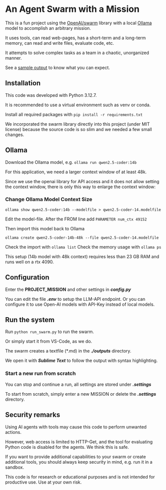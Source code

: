 # An Agent Swarm with a Mission

This is a fun project using the [OpenAI/swarm](https://github.com/openai/swarm) library with a local [Ollama](https://ollama.com/) model to accomplish an arbitrary mission.

It uses tools, can read web-pages, has a short-term and a long-term memory, can read and write files, evaluate code, etc.

It attempts to solve complex tasks as a team in a chaotic, unorganized manner.

See a [sample output](sample-output.md) to know what you can expect.


## Installation

This code was developed with Python 3.12.7.

It is recommended to use a virtual environment such as venv or conda.

Install all required packages with `pip install -r requirements.txt`

We incorporated the swarm library directly into this project (under MIT license) because the source code is so slim and we needed a few small changes.



## Ollama

Download the Ollama model, e.g. `ollama run qwen2.5-coder:14b`

For this application, we need a larger context window of at least 48k.

Since we use the openai library for API access and it does not allow setting the context window, there is only this way to enlarge the context window:

### Change Ollama Model Context Size

```console
ollama show qwen2.5-coder:14b --modelfile > qwen2.5-coder-14.modelfile
```

Edit the model-file.
After the FROM line add
`PARAMETER num_ctx 49152`

Then import this model back to Ollama
```console
ollama create qwen2.5-coder-14b-48k --file qwen2.5-coder-14.modelfile
```

Check the import with `ollama list`
Check the memory usage with `ollama ps`

This setup (14b model with 48k context) requires less than 23 GB RAM and runs well on a rtx 4090.


## Configuration

Enter the **PROJECT_MISSION** and other settings in ***config.py***

You can edit the file ***.env*** to setup the LLM-API endpoint.
Or you can configure it to use Open-AI models with API-Key instead of local models.


## Run the system

Run `python run_swarm.py` to run the swarm.

Or simply start it from VS-Code, as we do.

The swarm creates a textfile (*.md) in the ***./outputs*** directory.

We open it with ***Sublime Text*** to follow the output with syntax highlighting.


### Start a new run from scratch

You can stop and continue a run, all settings are stored under ***.settings***

To start from scratch, simply enter a new MISSION or delete the ***.settings*** directory.


## Security remarks

Using AI agents with tools may cause this code to perform unwanted actions.

However, web access is limited to HTTP-Get, and the tool for evaluating Python code is disabled for the agents. We think this is safe.

If you want to provide additional capabilities to your swarm or create additional tools, you should always keep security in mind, e.g. run it in a sandbox.

This code is for research or educational purposes and is not intended for productive use. Use at your own risk.
